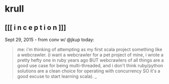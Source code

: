 # krull

## [[[ i n c e p t i o n ]]]

Sept 29, 2015 - from conv w/ @jkup today:

> me: i'm thinking of attempting as my first scala project something like a webcrawler. (i want a webcrawler for a pet project of mine, i wrote a pretty hefty one in ruby years ago BUT webcrawlers of all things are a good use case for being multi-threaded, and i don't think ruby/python solutions are a clean choice for operating with concurrency SO it's a good excuse to start learning scala).
_
